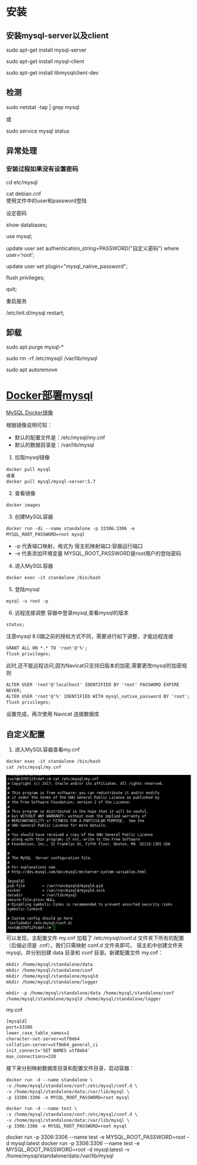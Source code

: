 # 安装

## 安装mysql-server以及client

sudo apt-get install mysql-server

sudo apt-get install mysql-client

sudo apt-get install libmysqlclient-dev

## 检测

sudo netstat -tap \| grep mysql

或

sudo service mysql status

## 异常处理

### 安装过程如果没有设置密码

cd etc/mysql

cat debian.cnf  
使用文件中的user和password登陆

设定密码

show databases;

use mysql;

update user set authentication\_string=PASSWORD\("自定义密码"\) where user='root';

update user set plugin="mysql\_native\_password";

flush privileges;

quit;

重启服务

/etc/init.d/mysql restart;

## 卸载

sudo apt purge mysql-\*

sudo rm -rf /etc/mysql/ /var/lib/mysql

sudo apt autoremove

# [Docker部署mysql](https://dev.mysql.com/doc/refman/5.7/en/docker-mysql-getting-started.html#docker-starting-mysql-server)
[MySQL Docker镜像](https://hub.docker.com/_/mysql)

根据镜像说明可知：
- 默认的配置文件是：/etc/mysql/my.cnf
- 默认的数据目录是：/var/lib/mysql
1. 拉取mysql镜像
```
docker pull mysql　
或者
docker pull mysql/mysql-server:5.7
```
2. 查看镜像
```
docker images
```
3. 创建MySQL容器
```
docker run -di --name standalone -p 33306:3306 -e MYSQL_ROOT_PASSWORD=root mysql
```
- -p 代表端口映射，格式为  宿主机映射端口:容器运行端口
- -e 代表添加环境变量  MYSQL_ROOT_PASSWORD是root用户的登陆密码
4. 进入MySQL容器
```
docker exec -it standalone /bin/bash
```
5. 登陆mysql
```
mysql -u root -p
```
6. 远程连接调整
容器中登录mysql,查看mysql的版本
```
status;
```
注意mysql 8.0跟之前的授权方式不同，需要进行如下调整，才能远程连接
```
GRANT ALL ON *.* TO 'root'@'%';
flush privileges;
```
此时,还不能远程访问,因为Navicat只支持旧版本的加密,需要更改mysql的加密规则
```
ALTER USER 'root'@'localhost' IDENTIFIED BY 'root' PASSWORD EXPIRE NEVER;
ALTER USER 'root'@'%' IDENTIFIED WITH mysql_native_password BY 'root';
flush privileges;
```
设置完成，再次使用 Navicat 连接数据库

## 自定义配置
1. 进入MySQL容器查看my.cnf
```
docker exec -it standalone /bin/bash
cat /etc/mysql/my.cnf
```
![](images/docker-standalone-cnf.png)
可以发现，主配置文件 my.cnf 加载了 /etc/mysql/conf.d 文件夹下所有的配置（后缀必须是 .cnf），我们只需映射 conf.d 文件夹即可。
宿主机中创建文件夹 mysql，并分别创建 data 目录和 conf 目录。新建配置文件 my.cnf：
```
mkdir /home/mysql/standalone/data
mkdir /home/mysql/standalone/conf
mkdir /home/mysql/standalone/mysqld
mkdir /home/mysql/standalone/logger
```
```
mkdir -p /home/mysql/standalone/data /home/mysql/standalone/conf /home/mysql/standalone/mysqld /home/mysql/standalone/logger
```
my.cnf
```
[mysqld]   
port=33306
lower_case_table_names=1 
character-set-server=utf8mb4
collation-server=utf8mb4_general_ci
init_connect='SET NAMES utf8mb4'
max_connections=320
```
接下来分别映射数据库目录和配置文件目录，启动容器：
```
docker run -d --name standalone \
-v /home/mysql/standalone/conf:/etc/mysql/conf.d \
-v /home/mysql/standalone/data:/var/lib/mysql \
-p 33306:3306 -e MYSQL_ROOT_PASSWORD=root mysql
```

```
docker run -d --name test \
-v /home/mysql/standalone/conf:/etc/mysql/conf.d \
-v /home/mysql/standalone/data:/var/lib/mysql \
-p 3306:3306 -e MYSQL_ROOT_PASSWORD=root mysql
```


docker run -p 3306:3306 --name test -e MYSQL_ROOT_PASSWORD=root -d mysql:latest
docker run -p 3306:3306 --name test -e MYSQL_ROOT_PASSWORD=root -d mysql:latest -v /home/mysql/standalone/data:/var/lib/mysql 
